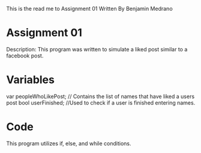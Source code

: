 This is the read me to Assignment 01
Written By Benjamin Medrano 

# Assignment 01
Description:
This program was written to simulate a liked post similar to a facebook post. 



# Variables
var peopleWhoLikePost; // Contains the list of names that have liked a users post
bool userFinished; //Used to check if a user is finished entering names. 

# Code
This program utilizes if, else, and while conditions. 
